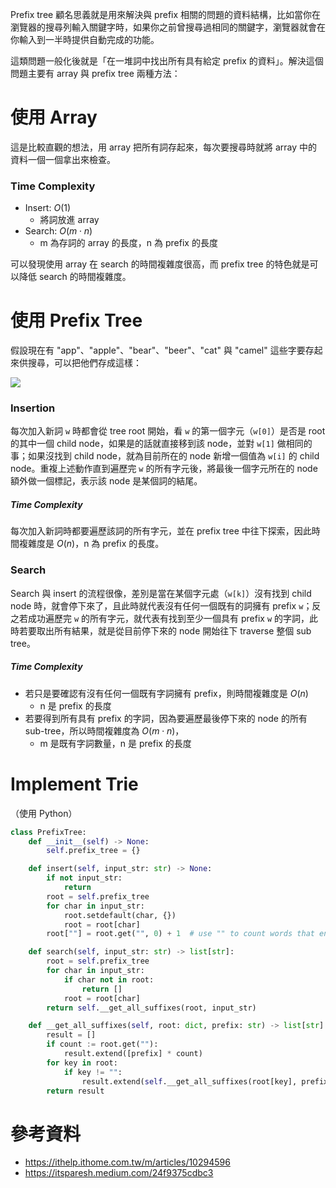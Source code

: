 Prefix tree 顧名思義就是用來解決與 prefix 相關的問題的資料結構，比如當你在瀏覽器的搜尋列輸入關鍵字時，如果你之前曾搜尋過相同的關鍵字，瀏覽器就會在你輸入到一半時提供自動完成的功能。

這類問題一般化後就是「在一堆詞中找出所有具有給定 prefix 的資料」。解決這個問題主要有 array 與 prefix tree 兩種方法：

# 使用 Array

這是比較直觀的想法，用 array 把所有詞存起來，每次要搜尋時就將 array 中的資料一個一個拿出來檢查。

### Time Complexity

- Insert: $O(1)$
    - 將詞放進 array
- Search: $O(m \cdot n)$
    - m 為存詞的 array 的長度，n 為 prefix 的長度

可以發現使用 array 在 search 的時間複雜度很高，而 prefix tree 的特色就是可以降低 search 的時間複雜度。

# 使用 Prefix Tree

假設現在有 "app"、"apple"、"bear"、"beer"、"cat" 與 "camel" 這些字要存起來供搜尋，可以把他們存成這樣：

![](<https://raw.githubusercontent.com/Jamison-Chen/KM-software/master/img/trie.png>)

### Insertion

每次加入新詞 `w` 時都會從 tree root 開始，看 `w` 的第一個字元（`w[0]`）是否是 root 的其中一個 child node，如果是的話就直接移到該 node，並對 `w[1]` 做相同的事；如果沒找到 child node，就為目前所在的 node 新增一個值為 `w[i]` 的 child node。重複上述動作直到遍歷完 `w` 的所有字元後，將最後一個字元所在的 node 額外做一個標記，表示該 node 是某個詞的結尾。

##### Time Complexity

每次加入新詞時都要遍歷該詞的所有字元，並在 prefix tree 中往下探索，因此時間複雜度是 $O(n)$，n 為 prefix 的長度。

### Search

Search 與 insert 的流程很像，差別是當在某個字元處（`w[k]`）沒有找到 child node 時，就會停下來了，且此時就代表沒有任何一個既有的詞擁有 prefix `w`；反之若成功遍歷完 `w` 的所有字元，就代表有找到至少一個具有 prefix `w` 的字詞，此時若要取出所有結果，就是從目前停下來的 node 開始往下 traverse 整個 sub tree。

##### Time Complexity

- 若只是要確認有沒有任何一個既有字詞擁有 prefix，則時間複雜度是 $O(n)$
    - n 是 prefix 的長度
- 若要得到所有具有 prefix 的字詞，因為要遍歷最後停下來的 node 的所有 sub-tree，所以時間複雜度為 $O(m \cdot n)$，
    - m 是既有字詞數量，n 是 prefix 的長度

# Implement Trie

（使用 Python）

```Python
class PrefixTree:
    def __init__(self) -> None:
        self.prefix_tree = {}

    def insert(self, input_str: str) -> None:
        if not input_str:
            return
        root = self.prefix_tree
        for char in input_str:
            root.setdefault(char, {})
            root = root[char]
        root[""] = root.get("", 0) + 1  # use "" to count words that end here

    def search(self, input_str: str) -> list[str]:
        root = self.prefix_tree
        for char in input_str:
            if char not in root:
                return []
            root = root[char]
        return self.__get_all_suffixes(root, input_str)

    def __get_all_suffixes(self, root: dict, prefix: str) -> list[str]:
        result = []
        if count := root.get(""):
            result.extend([prefix] * count)
        for key in root:
            if key != "":
                result.extend(self.__get_all_suffixes(root[key], prefix + key))
        return result
```

# 參考資料

- <https://ithelp.ithome.com.tw/m/articles/10294596>
- <https://itsparesh.medium.com/24f9375cdbc3>

